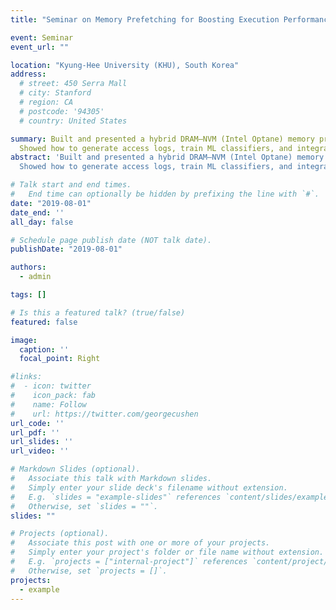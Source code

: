 ```yaml
---
title: "Seminar on Memory Prefetching for Boosting Execution Performance"

event: Seminar
event_url: ""

location: "Kyung-Hee University (KHU), South Korea"
address:
  # street: 450 Serra Mall
  # city: Stanford
  # region: CA
  # postcode: '94305'
  # country: United States

summary: Built and presented a hybrid DRAM–NVM (Intel Optane) memory prefetcher inside the Linux kernel.
  Showed how to generate access logs, train ML classifiers, and integrate them into the kernel to improve prefetch accuracy.
abstract: 'Built and presented a hybrid DRAM–NVM (Intel Optane) memory prefetcher inside the Linux kernel.
  Showed how to generate access logs, train ML classifiers, and integrate them into the kernel to improve prefetch accuracy.'

# Talk start and end times.
#   End time can optionally be hidden by prefixing the line with `#`.
date: "2019-08-01"
date_end: ''
all_day: false

# Schedule page publish date (NOT talk date).
publishDate: "2019-08-01"

authors:
  - admin

tags: []

# Is this a featured talk? (true/false)
featured: false

image:
  caption: ''
  focal_point: Right

#links:
#  - icon: twitter
#    icon_pack: fab
#    name: Follow
#    url: https://twitter.com/georgecushen
url_code: ''
url_pdf: ''
url_slides: ''
url_video: ''

# Markdown Slides (optional).
#   Associate this talk with Markdown slides.
#   Simply enter your slide deck's filename without extension.
#   E.g. `slides = "example-slides"` references `content/slides/example-slides.md`.
#   Otherwise, set `slides = ""`.
slides: ""

# Projects (optional).
#   Associate this post with one or more of your projects.
#   Simply enter your project's folder or file name without extension.
#   E.g. `projects = ["internal-project"]` references `content/project/deep-learning/index.md`.
#   Otherwise, set `projects = []`.
projects:
  - example
---
```


<!-- {{% callout note %}}
Click on the **Slides** button above to view the built-in slides feature.
{{% /callout %}}

Slides can be added in a few ways:

- **Create** slides using Hugo Blox Builder's [_Slides_](https://docs.hugoblox.com/reference/content-types/) feature and link using `slides` parameter in the front matter of the talk file
- **Upload** an existing slide deck to `static/` and link using `url_slides` parameter in the front matter of the talk file
- **Embed** your slides (e.g. Google Slides) or presentation video on this page using [shortcodes](https://docs.hugoblox.com/reference/markdown/).

Further event details, including [page elements](https://docs.hugoblox.com/reference/markdown/) such as image galleries, can be added to the body of this page.
 -->